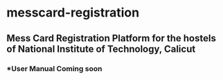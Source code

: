 # messcard-registration
## Mess Card Registration Platform for the hostels of National Institute of Technology, Calicut
### *User Manual Coming soon
